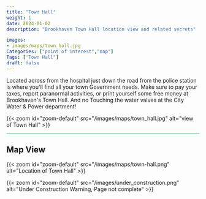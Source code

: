 ```yaml
---
title: "Town Hall"
weight: 1
date: 2024-01-02
description: "Brookhaven Town Hall location view and related secrets"

images: 
- images/maps/town_hall.jpg
Categories: ["point of interest","map"]
Tags: ["Town Hall"]
draft: false
--- 
```



Located across from the hospital just down the road from the police station is where you'll find all your town Government needs. Make sure to pay your taxes, report paranormal activities, or print yourself some free money at Brookhaven's Town Hall. And no Touching the water valves at the City Water & Power department!

{{< zoom id="zoom-default" src="/images/maps/town_hall.jpg" alt="view of Town Hall" >}}


<hr style="background-color: #28b44c" size=8>

## Map View

{{< zoom id="zoom-default" src="/images/maps/town-hall.png" alt="Location of Town Hall" >}}

{{< zoom id="zoom-default" src="/images/under_construction.png" alt="Under Construction Warning, Page not complete" >}}

<!-- <hr style="background-color: #28b44c" size=8>

### Related CaseBook Items

- [URL](/)

<hr style="background-color: #28b44c" size=8>

### Related Quests

- [URL](/) -->
